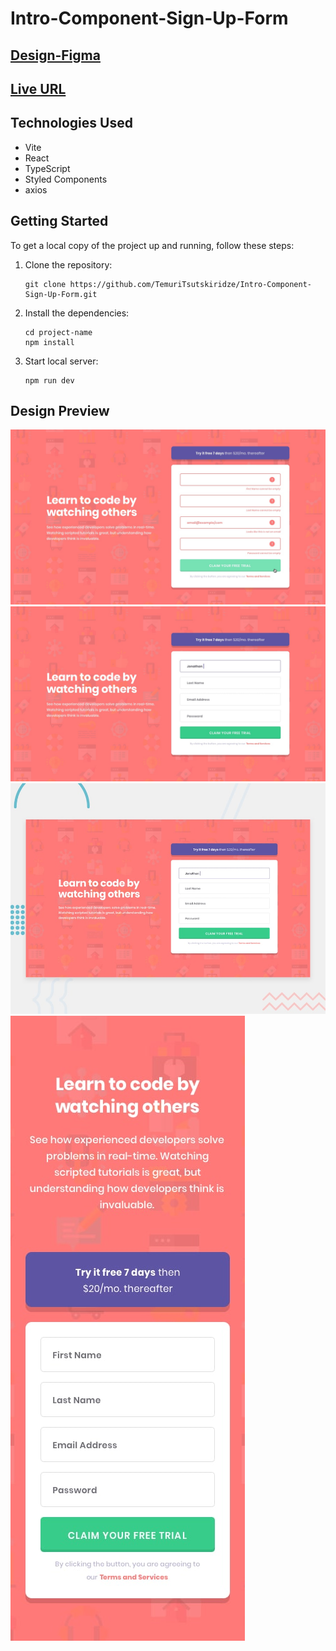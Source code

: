# Intro-Component-Sign-Up-Form

## [Design-Figma](https://www.figma.com/file/zpZb32QRHlO7iXDLikmQdz/intro-component-with-sign-up-form?type=design&node-id=0-1&t=AWIpoXbnJnvEesBB-0)

## [Live URL](https://intro-component-sign-up-form-eight.vercel.app)

## Technologies Used

- Vite
- React
- TypeScript
- Styled Components
- axios

## Getting Started

To get a local copy of the project up and running, follow these steps:

1.  Clone the repository:

    ```shell
    git clone https://github.com/TemuriTsutskiridze/Intro-Component-Sign-Up-Form.git
    ```

2.  Install the dependencies:

    ```shell
    cd project-name
    npm install
    ```

3.  Start local server:
    ```shell
    npm run dev
    ```

## Design Preview

![image1](./public/design-preview/active-states.jpg)
![image2](./public/design-preview/desktop-design.jpg)
![image3](./public/design-preview/desktop-preview.jpg)
![image4](./public/design-preview/mobile-design.jpg)
